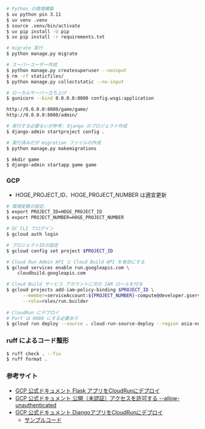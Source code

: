 ```sh
# Python の環境構築
$ uv python pin 3.11
$ uv venv .venv
$ source .venv/bin/activate
$ uv pip install -U pip
$ uv pip install -r requirements.txt

# migrate 実行
$ python manage.py migrate

# スーパーユーザー作成
$ python manage.py createsuperuser --noinput
$ rm -rf staticfiles/
$ python manage.py collectstatic --no-input

# ローカルサーバー立ち上げ
$ gunicorn --bind 0.0.0.0:8080 config.wsgi:application

http://0.0.0.0:8080/game/game/
http://0.0.0.0:8080/admin/

# 実行する必要ないが参考: Django のプロジェクト作成
$ django-admin startproject config .

# 実行済みだが migration ファイルの作成
$ python manage.py makemigrations

$ mkdir game
$ django-admin startapp game game
```

### GCP
- HOGE_PROJECT_ID、HOGE_PROJECT_NUMBER は適宜更新
```sh
# 環境変数の設定.
$ export PROJECT_ID=HOGE_PROJECT_ID
$ export PROJECT_NUMBER=HOGE_PROJECT_NUMBER

# GC CLI でログイン 
$ gcloud auth login

# プロジェクトIDの設定
$ gcloud config set project $PROJECT_ID

# Cloud Run Admin API と Cloud Build API を有効にする
$ gcloud services enable run.googleapis.com \
    cloudbuild.googleapis.com

# Cloud Build サービス アカウントに次の IAM ロールを付与
$ gcloud projects add-iam-policy-binding $PROJECT_ID \
      --member=serviceAccount:${PROJECT_NUMBER}-compute@developer.gserviceaccount.com \
      --role=roles/run.builder
  
# CloudRun にデプロイ
# Port は 8080 にする必要あり
$ gcloud run deploy --source . cloud-run-source-deploy --region asia-northeast2 --allow-unauthenticated
```

### ruff によるコード整形
```sh
$ ruff check . --fix
$ ruff format .
```

### 参考サイト
- [GCP 公式ドキュメント Flask アプリをCloudRunにデプロイ](https://cloud.google.com/run/docs/quickstarts/build-and-deploy/deploy-python-service?hl=ja)
- [GCP 公式ドキュメント 公開（未認証）アクセスを許可する --allow-unauthenticated](https://cloud.google.com/run/docs/authenticating/public?hl=ja)
- [GCP 公式ドキュメント DjangoアプリをCloudRunにデプロイ](https://cloud.google.com/python/django/run)
  - [サンプルコード](https://github.com/GoogleCloudPlatform/python-docs-samples/tree/main/run/django)
